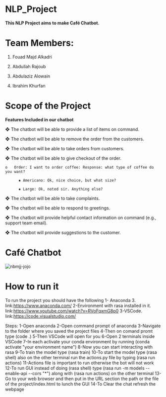 # NLP_Project

**This NLP Project aims to make Café Chatbot.**

# Team Members:

1. Fouad Majd Alkadri

2. Abdullah Rajoub 

3. Abdulaziz Alowain 

4. Ibrahim Khurfan

# Scope of the Project

**Features Included in our chatbot**


❖	The chatbot will be able to provide a list of items on command.

❖	The chatbot will be able to remove the order from the customers.

❖	The chatbot will be able to take orders from customers.

❖	The chatbot will be able to give checkout of the order.

    o	Order: I want to order coffee: Response: what type of coffee do you want?
    
          ▪	Americano: Ok, nice choice, but what size?
          
          ▪	Large: Ok, noted sir. Anything else?
          
❖	The chatbot will be able to take complaints.

❖	The chatbot will be able to respond to greetings. 

❖	The chatbot will provide helpful contact information on command (e.g., support team email).

❖	The chatbot will provide suggestions to the customer.


# Café Chatbot


![nbmjj-jojo](https://user-images.githubusercontent.com/50175365/164934443-2a4ab385-9caf-40fb-926b-474aca8df215.gif)

# How to run it 
To run the project you should have the following 
1- Anaconda 3. link:https://www.anaconda.com/
2-Environment with rasa installed in it. link:https://www.youtube.com/watch?v=RVoFqxmG8p0
3-VSCode. link:https://code.visualstudio.com/

Steps:
1-Open anaconda
2-Open command prompt of anaconda 
3-Navigate to the folder where you saved the project files
4-Then on comand promt type (code .)
5-Then VSCode will open for you 
6-Open 2 terminals inside VSCode 
7-In each activate your conda environment by running (conda activate "your environment name")
8-Now you can start interacting with rasa 
9-To train the model type (rasa train)
10-To start the model type (rasa shell) also on the other terminal run the actions.py file by typing (rasa run actions)
11-Actions file is important to run otherwise the bot will not work 
12-To run GUI instead of doing (rasa shell) type (rasa run -m models --enable-api --cors "*") along with (rasa run actions) on the other terminal 
13-Go to your web browser and then put in the URL section the path or the file of the project/index.html to lunch the GUI 
14-To Clear the chat refresh the webpage 

